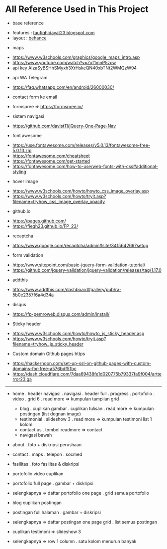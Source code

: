 # All Reference Used in This Project

- base reference
 + features   :  [taufiqhidayat23.blogspot.com](https://taufiqhidayat23.blogspot.co.id/)
 + layout     :  [behance](https://www.behance.net/gallery/17665373/Marine-Theme-Homepage-v4)

- maps
 + https://www.w3schools.com/graphics/google_maps_intro.asp
 + https://www.youtube.com/watch?v=Zxf1mnP5zcw
 + api key AIzaSyBSHhSMyxh3XrHskeQN40xbTNt2WMQzW94

- api WA Telegram
 + https://faq.whatsapp.com/en/android/26000030/

- contact form ke email
 + formspree  => https://formspree.io/

- sistem navigasi
 + https://github.com/davist11/jQuery-One-Page-Nav

- font awesome
 + https://use.fontawesome.com/releases/v5.0.13/fontawesome-free-5.0.13.zip
 + https://fontawesome.com/cheatsheet
 + https://fontawesome.com/get-started
 + https://fontawesome.com/how-to-use/web-fonts-with-css#additional-styling

- hover image
 + https://www.w3schools.com/howto/howto_css_image_overlay.asp
 + https://www.w3schools.com/howto/tryit.asp?filename=tryhow_css_image_overlay_opacity

- github.io
 + https://pages.github.com/
 + https://fieqh23.github.io/FP_23/

- recaptcha
 + https://www.google.com/recaptcha/admin#site/341564269?setup

- form validation
 + https://www.sitepoint.com/basic-jquery-form-validation-tutorial/
 + https://github.com/jquery-validation/jquery-validation/releases/tag/1.17.0

- addthis
 + https://www.addthis.com/dashboard#gallery/pub/ra-5b0e2357f6a4d34a

- disqus
 + https://fp-pemroweb.disqus.com/admin/install/

- Sticky header
 + https://www.w3schools.com/howto/howto_js_sticky_header.asp
 + https://www.w3schools.com/howto/tryit.asp?filename=tryhow_js_sticky_header

- Custom domain Github pages https
 + https://hackernoon.com/set-up-ssl-on-github-pages-with-custom-domains-for-free-a576bdf51bc
 + https://dash.cloudflare.com/7daa69438fe1d020775b79337fa9f004/artterror23.ga

______________________________________________________________________________________________________________________________________________

- home
  . header navigasi
  . navigasi
  . header full
  . progress
  . portofolio
    . video
    . grid 6
    . read more => kumpulan tampilan grid
  - blog
    . cuplikan gambar
    . cuplikan tulisan
    . read more => kumpulan postingan (list degnan image)
  - testimonial
    . slideshow 3
    . read more => kumpulan testimoni list 1 kolom
  - contact us 
    . tombol readmore => contact
  - navigasi bawah

- about
  . foto + diskripsi perushaan

- contact
  . maps
  . telepon
  . socmed

- fasilitas
  . foto fasilitas & diskripsi

- portofolio video cuplikan
 - portofolio full page
   . gambar + diskripsi
 - selengkapnya => daftar portofolio one page
   . grid semua portofolio

- blog cuplikan postingan
 - postingan full halaman
   . gambar + diskripsi
 - selengkapnya => daftar postingan one page grid
   . list semua postingan

- cuplikan testimoni => slideshow 3
 - selengkapnya => row 1 column
   . satu kolom menurun banyak